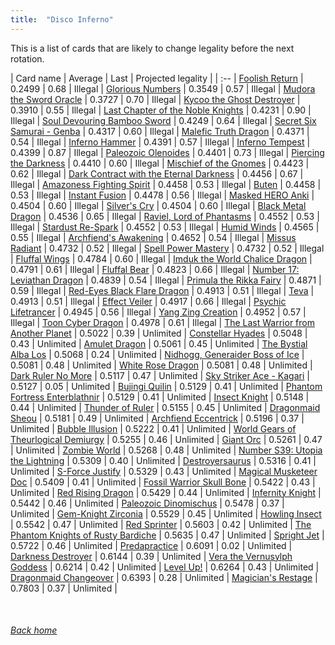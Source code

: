 ```yaml
---
title:  "Disco Inferno"
---
```


This is a list of cards that are likely to change legality before the next rotation.

| Card name | Average | Last | Projected legality |
| :-- |
[Foolish Return](https://db.ygoprodeck.com/card/?search=Foolish%20Return) | 0.2499 | 0.68 | Illegal |
[Glorious Numbers](https://db.ygoprodeck.com/card/?search=Glorious%20Numbers) | 0.3549 | 0.57 | Illegal |
[Mudora the Sword Oracle](https://db.ygoprodeck.com/card/?search=Mudora%20the%20Sword%20Oracle) | 0.3727 | 0.70 | Illegal |
[Kycoo the Ghost Destroyer](https://db.ygoprodeck.com/card/?search=Kycoo%20the%20Ghost%20Destroyer) | 0.3910 | 0.55 | Illegal |
[Last Chapter of the Noble Knights](https://db.ygoprodeck.com/card/?search=Last%20Chapter%20of%20the%20Noble%20Knights) | 0.4231 | 0.90 | Illegal |
[Soul Devouring Bamboo Sword](https://db.ygoprodeck.com/card/?search=Soul%20Devouring%20Bamboo%20Sword) | 0.4249 | 0.64 | Illegal |
[Secret Six Samurai - Genba](https://db.ygoprodeck.com/card/?search=Secret%20Six%20Samurai%20-%20Genba) | 0.4317 | 0.60 | Illegal |
[Malefic Truth Dragon](https://db.ygoprodeck.com/card/?search=Malefic%20Truth%20Dragon) | 0.4371 | 0.54 | Illegal |
[Inferno Hammer](https://db.ygoprodeck.com/card/?search=Inferno%20Hammer) | 0.4391 | 0.57 | Illegal |
[Inferno Tempest](https://db.ygoprodeck.com/card/?search=Inferno%20Tempest) | 0.4399 | 0.87 | Illegal |
[Paleozoic Olenoides](https://db.ygoprodeck.com/card/?search=Paleozoic%20Olenoides) | 0.4401 | 0.73 | Illegal |
[Piercing the Darkness](https://db.ygoprodeck.com/card/?search=Piercing%20the%20Darkness) | 0.4410 | 0.60 | Illegal |
[Mischief of the Gnomes](https://db.ygoprodeck.com/card/?search=Mischief%20of%20the%20Gnomes) | 0.4423 | 0.62 | Illegal |
[Dark Contract with the Eternal Darkness](https://db.ygoprodeck.com/card/?search=Dark%20Contract%20with%20the%20Eternal%20Darkness) | 0.4456 | 0.67 | Illegal |
[Amazoness Fighting Spirit](https://db.ygoprodeck.com/card/?search=Amazoness%20Fighting%20Spirit) | 0.4458 | 0.53 | Illegal |
[Buten](https://db.ygoprodeck.com/card/?search=Buten) | 0.4458 | 0.53 | Illegal |
[Instant Fusion](https://db.ygoprodeck.com/card/?search=Instant%20Fusion) | 0.4478 | 0.56 | Illegal |
[Masked HERO Anki](https://db.ygoprodeck.com/card/?search=Masked%20HERO%20Anki) | 0.4504 | 0.60 | Illegal |
[Silver's Cry](https://db.ygoprodeck.com/card/?search=Silver's%20Cry) | 0.4504 | 0.60 | Illegal |
[Black Metal Dragon](https://db.ygoprodeck.com/card/?search=Black%20Metal%20Dragon) | 0.4536 | 0.65 | Illegal |
[Raviel, Lord of Phantasms](https://db.ygoprodeck.com/card/?search=Raviel,%20Lord%20of%20Phantasms) | 0.4552 | 0.53 | Illegal |
[Stardust Re-Spark](https://db.ygoprodeck.com/card/?search=Stardust%20Re-Spark) | 0.4552 | 0.53 | Illegal |
[Humid Winds](https://db.ygoprodeck.com/card/?search=Humid%20Winds) | 0.4565 | 0.55 | Illegal |
[Archfiend's Awakening](https://db.ygoprodeck.com/card/?search=Archfiend's%20Awakening) | 0.4652 | 0.54 | Illegal |
[Missus Radiant](https://db.ygoprodeck.com/card/?search=Missus%20Radiant) | 0.4732 | 0.52 | Illegal |
[Spell Power Mastery](https://db.ygoprodeck.com/card/?search=Spell%20Power%20Mastery) | 0.4732 | 0.52 | Illegal |
[Fluffal Wings](https://db.ygoprodeck.com/card/?search=Fluffal%20Wings) | 0.4784 | 0.60 | Illegal |
[Imduk the World Chalice Dragon](https://db.ygoprodeck.com/card/?search=Imduk%20the%20World%20Chalice%20Dragon) | 0.4791 | 0.61 | Illegal |
[Fluffal Bear](https://db.ygoprodeck.com/card/?search=Fluffal%20Bear) | 0.4823 | 0.66 | Illegal |
[Number 17: Leviathan Dragon](https://db.ygoprodeck.com/card/?search=Number%2017:%20Leviathan%20Dragon) | 0.4839 | 0.54 | Illegal |
[Primula the Rikka Fairy](https://db.ygoprodeck.com/card/?search=Primula%20the%20Rikka%20Fairy) | 0.4871 | 0.59 | Illegal |
[Red-Eyes Black Flare Dragon](https://db.ygoprodeck.com/card/?search=Red-Eyes%20Black%20Flare%20Dragon) | 0.4913 | 0.51 | Illegal |
[Teva](https://db.ygoprodeck.com/card/?search=Teva) | 0.4913 | 0.51 | Illegal |
[Effect Veiler](https://db.ygoprodeck.com/card/?search=Effect%20Veiler) | 0.4917 | 0.66 | Illegal |
[Psychic Lifetrancer](https://db.ygoprodeck.com/card/?search=Psychic%20Lifetrancer) | 0.4945 | 0.56 | Illegal |
[Yang Zing Creation](https://db.ygoprodeck.com/card/?search=Yang%20Zing%20Creation) | 0.4952 | 0.57 | Illegal |
[Toon Cyber Dragon](https://db.ygoprodeck.com/card/?search=Toon%20Cyber%20Dragon) | 0.4978 | 0.61 | Illegal |
[The Last Warrior from Another Planet](https://db.ygoprodeck.com/card/?search=The%20Last%20Warrior%20from%20Another%20Planet) | 0.5022 | 0.39 | Unlimited |
[Constellar Hyades](https://db.ygoprodeck.com/card/?search=Constellar%20Hyades) | 0.5048 | 0.43 | Unlimited |
[Amulet Dragon](https://db.ygoprodeck.com/card/?search=Amulet%20Dragon) | 0.5061 | 0.45 | Unlimited |
[The Bystial Alba Los](https://db.ygoprodeck.com/card/?search=The%20Bystial%20Alba%20Los) | 0.5068 | 0.24 | Unlimited |
[Nidhogg, Generaider Boss of Ice](https://db.ygoprodeck.com/card/?search=Nidhogg,%20Generaider%20Boss%20of%20Ice) | 0.5081 | 0.48 | Unlimited |
[White Rose Dragon](https://db.ygoprodeck.com/card/?search=White%20Rose%20Dragon) | 0.5081 | 0.48 | Unlimited |
[Dark Ruler No More](https://db.ygoprodeck.com/card/?search=Dark%20Ruler%20No%20More) | 0.5117 | 0.47 | Unlimited |
[Sky Striker Ace - Kagari](https://db.ygoprodeck.com/card/?search=Sky%20Striker%20Ace%20-%20Kagari) | 0.5127 | 0.05 | Unlimited |
[Bujingi Quilin](https://db.ygoprodeck.com/card/?search=Bujingi%20Quilin) | 0.5129 | 0.41 | Unlimited |
[Phantom Fortress Enterblathnir](https://db.ygoprodeck.com/card/?search=Phantom%20Fortress%20Enterblathnir) | 0.5129 | 0.41 | Unlimited |
[Insect Knight](https://db.ygoprodeck.com/card/?search=Insect%20Knight) | 0.5148 | 0.44 | Unlimited |
[Thunder of Ruler](https://db.ygoprodeck.com/card/?search=Thunder%20of%20Ruler) | 0.5155 | 0.45 | Unlimited |
[Dragonmaid Sheou](https://db.ygoprodeck.com/card/?search=Dragonmaid%20Sheou) | 0.5181 | 0.49 | Unlimited |
[Archfiend Eccentrick](https://db.ygoprodeck.com/card/?search=Archfiend%20Eccentrick) | 0.5196 | 0.37 | Unlimited |
[Bubble Illusion](https://db.ygoprodeck.com/card/?search=Bubble%20Illusion) | 0.5222 | 0.41 | Unlimited |
[World Gears of Theurlogical Demiurgy](https://db.ygoprodeck.com/card/?search=World%20Gears%20of%20Theurlogical%20Demiurgy) | 0.5255 | 0.46 | Unlimited |
[Giant Orc](https://db.ygoprodeck.com/card/?search=Giant%20Orc) | 0.5261 | 0.47 | Unlimited |
[Zombie World](https://db.ygoprodeck.com/card/?search=Zombie%20World) | 0.5268 | 0.48 | Unlimited |
[Number S39: Utopia the Lightning](https://db.ygoprodeck.com/card/?search=Number%20S39:%20Utopia%20the%20Lightning) | 0.5309 | 0.40 | Unlimited |
[Destroyersaurus](https://db.ygoprodeck.com/card/?search=Destroyersaurus) | 0.5316 | 0.41 | Unlimited |
[S-Force Justify](https://db.ygoprodeck.com/card/?search=S-Force%20Justify) | 0.5329 | 0.43 | Unlimited |
[Magical Musketeer Doc](https://db.ygoprodeck.com/card/?search=Magical%20Musketeer%20Doc) | 0.5409 | 0.41 | Unlimited |
[Fossil Warrior Skull Bone](https://db.ygoprodeck.com/card/?search=Fossil%20Warrior%20Skull%20Bone) | 0.5422 | 0.43 | Unlimited |
[Red Rising Dragon](https://db.ygoprodeck.com/card/?search=Red%20Rising%20Dragon) | 0.5429 | 0.44 | Unlimited |
[Infernity Knight](https://db.ygoprodeck.com/card/?search=Infernity%20Knight) | 0.5442 | 0.46 | Unlimited |
[Paleozoic Dinomischus](https://db.ygoprodeck.com/card/?search=Paleozoic%20Dinomischus) | 0.5478 | 0.37 | Unlimited |
[Gem-Knight Zirconia](https://db.ygoprodeck.com/card/?search=Gem-Knight%20Zirconia) | 0.5529 | 0.45 | Unlimited |
[Howling Insect](https://db.ygoprodeck.com/card/?search=Howling%20Insect) | 0.5542 | 0.47 | Unlimited |
[Red Sprinter](https://db.ygoprodeck.com/card/?search=Red%20Sprinter) | 0.5603 | 0.42 | Unlimited |
[The Phantom Knights of Rusty Bardiche](https://db.ygoprodeck.com/card/?search=The%20Phantom%20Knights%20of%20Rusty%20Bardiche) | 0.5635 | 0.47 | Unlimited |
[Spright Jet](https://db.ygoprodeck.com/card/?search=Spright%20Jet) | 0.5722 | 0.46 | Unlimited |
[Predapractice](https://db.ygoprodeck.com/card/?search=Predapractice) | 0.6091 | 0.02 | Unlimited |
[Darkness Destroyer](https://db.ygoprodeck.com/card/?search=Darkness%20Destroyer) | 0.6144 | 0.39 | Unlimited |
[Vera the Vernusylph Goddess](https://db.ygoprodeck.com/card/?search=Vera%20the%20Vernusylph%20Goddess) | 0.6214 | 0.42 | Unlimited |
[Level Up!](https://db.ygoprodeck.com/card/?search=Level%20Up!) | 0.6264 | 0.43 | Unlimited |
[Dragonmaid Changeover](https://db.ygoprodeck.com/card/?search=Dragonmaid%20Changeover) | 0.6393 | 0.28 | Unlimited |
[Magician's Restage](https://db.ygoprodeck.com/card/?search=Magician's%20Restage) | 0.7803 | 0.37 | Unlimited |

<br>

###### [Back home](index)